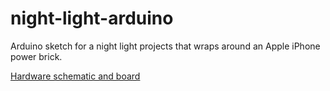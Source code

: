 # night-light-arduino

Arduino sketch for a night light projects that wraps around an Apple iPhone power brick.

[Hardware schematic and board](https://github.com/destos/night-light-hardware)
